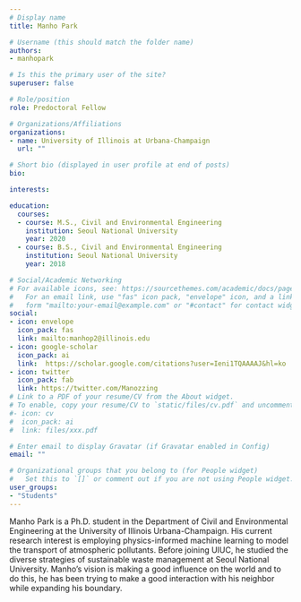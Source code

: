 ```yaml
---
# Display name
title: Manho Park

# Username (this should match the folder name)
authors:
- manhopark

# Is this the primary user of the site?
superuser: false

# Role/position
role: Predoctoral Fellow

# Organizations/Affiliations
organizations:
- name: University of Illinois at Urbana-Champaign
  url: ""

# Short bio (displayed in user profile at end of posts)
bio: 

interests:

education:
  courses:
  - course: M.S., Civil and Environmental Engineering
    institution: Seoul National University
    year: 2020
  - course: B.S., Civil and Environmental Engineering
    institution: Seoul National University
    year: 2018

# Social/Academic Networking
# For available icons, see: https://sourcethemes.com/academic/docs/page-builder/#icons
#   For an email link, use "fas" icon pack, "envelope" icon, and a link in the
#   form "mailto:your-email@example.com" or "#contact" for contact widget.
social:
- icon: envelope
  icon_pack: fas
  link: mailto:manhop2@illinois.edu
- icon: google-scholar
  icon_pack: ai
  link:  https://scholar.google.com/citations?user=Ieni1TQAAAAJ&hl=ko
- icon: twitter
  icon_pack: fab
  link: https://twitter.com/Manozzing
# Link to a PDF of your resume/CV from the About widget.
# To enable, copy your resume/CV to `static/files/cv.pdf` and uncomment the lines below.
#- icon: cv
#  icon_pack: ai
#  link: files/xxx.pdf

# Enter email to display Gravatar (if Gravatar enabled in Config)
email: ""

# Organizational groups that you belong to (for People widget)
#   Set this to `[]` or comment out if you are not using People widget.
user_groups:
- "Students"
---
```


Manho Park is a Ph.D. student in the Department of Civil and Environmental Engineering at the University of Illinois Urbana-Champaign. His current research interest is employing physics-informed machine learning to model the transport of atmospheric pollutants. Before joining UIUC, he studied the diverse strategies of sustainable waste management at Seoul National University. Manho’s vision is making a good influence on the world and to do this, he has been trying to make a good interaction with his neighbor while expanding his boundary.
